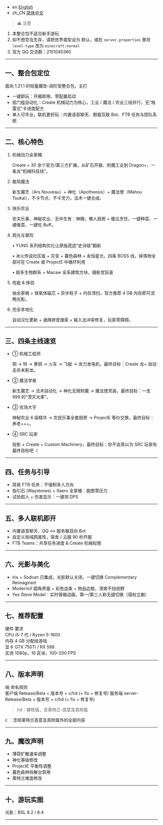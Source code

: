 - en [English](README.md)
- zh_CN [简体中文](README.zh_CN.md)

> ⚠️ 注意
1. 本整合包不适合新手游玩  
2. 如不想空岛生存，请把世界类型设为 默认，或在 `server.properties` 里将 `level-type` 改为 `minecraft:normal`  
3. 官方 QQ 交流群：2151045360

---

## 一、整合包定位  
面向 1.21.1 的轻量魔改-进阶型整合包，主打  
- 一键即玩：开箱即用、零配置启动  
- 低门槛自动化：Create 机械动力为核心，工业 / 魔法 / 农业三线并行，无“格雷式”卡进度配方  
- 单人可毕业，联机更好玩：内置语音聊天、群服互联 Bot、FTB 任务与团队系统  

---

## 二、核心特色  

1. 机械动力全家桶

   Create + 30 余个官方/第三方扩展，从矿石开掘、附魔工业到 Dragon+，一条龙“机械科技线”。

2. 极简魔法

   新生魔艺（Ars Nouveau）+ 神化（Apotheosis）+ 魔法使（Mahou Tsukai），不卡节点、不卡灵力，法术一键合成。

3. 快乐农业

   农夫乐事、神秘农业、无中生有：神赐，懒人厨房 + 傻瓜烹饪，一键种菜、一键做菜、一键吃 Buff。

4. 观光与冒险

   • YUNG 系列结构优化让原版遗迹“史诗级”翻新

   • 冰火传说社区版 + 灾变 + 暮色森林 + 永恒星光，四条 BOSS 线，掉落物全部可在 Create 或 ProjectE 中循环利用

   • 超多生物群系 + Macaw 全系建筑方块，摄影党狂喜

5. 性能 & 体验

   钠全家桶 + 铁氧体磁芯 + 异步粒子 + 内存清扫，官方推荐 4 GB 内存即可流畅光影。

6. 完全本地化

   自动汉化更新 + 通用拼音搜索 + 输入法冲突修复，玩家零障碍。

---

## 三、四条主线速览

- ① 机械工程师

  铜 → 锌 → 黄铜 → 火车 → 飞艇 → 龙力发电机，最终目标：Create 龙+ 自动击杀末影龙。

- ② 魔法学者

  新生魔艺 → 法术自动化 → 神化无限附魔 → 魔法使灵装，最终目标：一击 999 的“湮灭光束”。

- ③ 农场大亨

  神秘农业 6 级精华 → 农民乐事全套厨房 → ProjectE 等价交换，最终目标：养老+++。

- ④ SRC 玩家

  投影 + Create + Custom Machinery，最终目标：你不会真以为 SRC 玩家有最终目标吧（

---

## 四、任务与引导

- 简易 FTB 任务：不强制多人方向  
- 指引石 (Waystones) + Xaero 全家桶：跑图零压力  
- 试验假人 + 伤害显示：一键测 DPS  

---

## 五、多人联机即开

- 内置语音聊天、QQ ↔ 服务器双向 Bot  
- 自定义局域网属性，宿舍 / 云服 90 秒开服  
- FTB Teams：共享任务进度 & Create 机械权限  

---

## 六、光影与美化

- Iris + Sodium 已集成，光影默认关闭，一键切换 Complementary Reimagined  
- ModernUI 圆角界面 + 彩色血条 + 物品边框，清爽不挡视野  
- Yes Steve Model：实时骨骼动画，第一/第三人称无缝切换（侵权立删）

---

## 七、推荐配置

硬件	要求	
CPU	i5-7 代 / Ryzen 5-1600	
内存	4 GB 分配给游戏	
显卡	GTX 750Ti / RX 588	
实测	1080p，16 区块，100–200 FPS	

---

## 八、版本声明

端	命名规则	
客户端	Release/Beta + 版本号 + c/hd (+ fix + 修复号)	
服务端	server-Release/Beta + 版本号 + c/hd (+ fix + 修复号)	

> hd：硬核版，含莱特兰-恶意及其附属

c ：含除莱特兰恶意及其附属外的全部内容

---

## 九、魔改声明

- 薄荷扩散速率调整  
- 神化等级修改  
- ProjectE 平衡性调整  
- 暮色森林拆解台禁用  
- 莱特兰难度修改

---

## 十、游玩实图

光影：BSL 8.2 / 8.4

---

